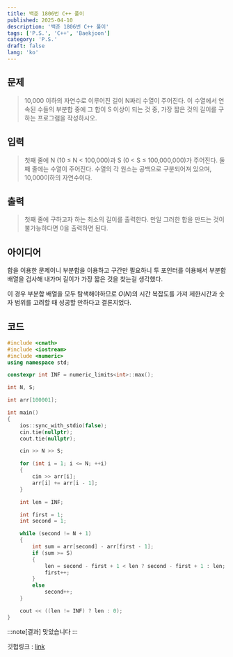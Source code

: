 ```yaml
---
title: 백준 1806번 C++ 풀이
published: 2025-04-10
description: '백준 1806번 C++ 풀이'
tags: ['P.S.', 'C++', 'Baekjoon']
category: 'P.S.'
draft: false 
lang: 'ko'
---
```


## 문제

> 10,000 이하의 자연수로 이루어진 길이 N짜리 수열이 주어진다. 이 수열에서 연속된 수들의 부분합 중에 그 합이 S 이상이 되는 것 중, 가장 짧은 것의 길이를 구하는 프로그램을 작성하시오.

## 입력

> 첫째 줄에 N (10 ≤ N < 100,000)과 S (0 < S ≤ 100,000,000)가 주어진다. 둘째 줄에는 수열이 주어진다. 수열의 각 원소는 공백으로 구분되어져 있으며, 10,000이하의 자연수이다.

## 출력

> 첫째 줄에 구하고자 하는 최소의 길이를 출력한다. 만일 그러한 합을 만드는 것이 불가능하다면 0을 출력하면 된다.

## 아이디어

합을 이용한 문제이니 부분합을 이용하고 구간만 필요하니 투 포인터를 이용해서 부분합 배열을 검사해 내가며
길이가 가장 짧은 것을 찾는걸 생각했다.

이 경우 부분합 배열을 모두 탐색해야하므로 $O(N)$의 시간 복잡도를 가져 제한시간과 숫자 범위를 고려할 때
성공할 만하다고 결론지었다.

## 코드

```cpp
#include <cmath>
#include <iostream>
#include <numeric>
using namespace std;

constexpr int INF = numeric_limits<int>::max();

int N, S;

int arr[100001];

int main()
{
    ios::sync_with_stdio(false);
    cin.tie(nullptr);
    cout.tie(nullptr);

    cin >> N >> S;

    for (int i = 1; i <= N; ++i)
    {
        cin >> arr[i];
        arr[i] += arr[i - 1];
    }

    int len = INF;

    int first = 1;
    int second = 1;

    while (second != N + 1)
    {
        int sum = arr[second] - arr[first - 1];
        if (sum >= S)
        {
            len = second - first + 1 < len ? second - first + 1 : len;
            first++;
        }
        else
            second++;
    }

    cout << ((len != INF) ? len : 0);
}
```

:::note[결과]
맞았습니다
:::

깃헙링크 : [link](https://github.com/Ushio-Hayase/Baekjoon/tree/main/%EB%B0%B1%EC%A4%80/Gold/1806.%E2%80%85%EB%B6%80%EB%B6%84%ED%95%A9)
